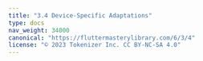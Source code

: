 ```yaml
---
title: "3.4 Device-Specific Adaptations"
type: docs
nav_weight: 34000
canonical: "https://fluttermasterylibrary.com/6/3/4"
license: "© 2023 Tokenizer Inc. CC BY-NC-SA 4.0"
---
```

